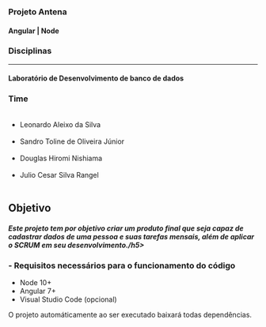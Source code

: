 <h3> Projeto Antena </h3>
<h4> Angular | Node </h4>

<h3>Disciplinas</h3>
<hr>
<h4> Laboratório de Desenvolvimento de banco de dados </h4>

<h3> Time </h3>
<ul>
<br>
<li> Leonardo Aleixo da Silva </li>
<br>
<li> Sandro Toline de Oliveira Júnior </li>
<br>
<li> Douglas Hiromi Nishiama </li>
<br>
<li> Julio Cesar Silva Rangel </li>
<br>
</ul>
<h2> Objetivo </h2>
<h5> Este projeto tem por objetivo criar um produto final que seja capaz de 
cadastrar dados de uma pessoa e suas tarefas mensais, além de aplicar o SCRUM em seu desenvolvimento./h5>

<h3>- Requisitos necessários para o funcionamento do código </h3>

<ul>
  <li> Node 10+ </li>
  <li> Angular 7+</li>
  <li> Visual Studio Code (opcional)</li>
  
</ul>

O projeto automáticamente ao ser executado baixará todas dependências.
